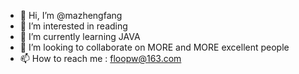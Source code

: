 - 👋 Hi, I’m @mazhengfang
- 👀 I’m interested in reading
- 🌱 I’m currently learning JAVA
- 💞️ I’m looking to collaborate on MORE and MORE excellent people
- 📫 How to reach me : floopw@163.com

<!---
mazhengfang/mazhengfang is a ✨ special ✨ repository because its `README.md` (this file) appears on your GitHub profile.
You can click the Preview link to take a look at your changes.
--->
